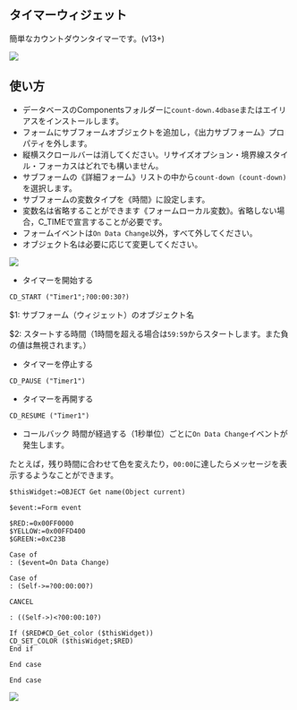 タイマーウィジェット
---

簡単なカウントダウンタイマーです。(v13+)

![](https://github.com/miyako/4d-widget-count-down/blob/master/images/1.png)

使い方
---
* データベースのComponentsフォルダーに```count-down.4dbase```またはエイリアスをインストールします。
* フォームにサブフォームオブジェクトを追加し，《出力サブフォーム》プロパティを外します。
* 縦横スクロールバーは消してください。リサイズオプション・境界線スタイル・フォーカスはどれでも構いません。
* サブフォームの《詳細フォーム》リストの中から```count-down (count-down)```を選択します。
* サブフォームの変数タイプを《時間》に設定します。
* 変数名は省略することができます《フォームローカル変数》。省略しない場合，C_TIMEで宣言することが必要です。
* フォームイベントは```On Data Change```以外，すべて外してください。
* オブジェクト名は必要に応じて変更してください。

![](https://github.com/miyako/4d-widget-count-down/blob/master/images/2.png)

* タイマーを開始する
```
CD_START ("Timer1";?00:00:30?)
```
$1: サブフォーム（ウィジェット）のオブジェクト名

$2: スタートする時間（1時間を超える場合は```59:59```からスタートします。また負の値は無視されます。）

* タイマーを停止する
```
CD_PAUSE ("Timer1")
```

* タイマーを再開する
```
CD_RESUME ("Timer1")
```

* コールバック
時間が経過する（1秒単位）ごとに```On Data Change```イベントが発生します。

たとえば，残り時間に合わせて色を変えたり，```00:00```に達したらメッセージを表示するようなことができます。

```
$thisWidget:=OBJECT Get name(Object current)

$event:=Form event

$RED:=0x00FF0000
$YELLOW:=0x00FFD400
$GREEN:=0xC23B

Case of
: ($event=On Data Change)

Case of 
: (Self->=?00:00:00?)

CANCEL

: ((Self->)<?00:00:10?)

If ($RED#CD_Get_color ($thisWidget))
CD_SET_COLOR ($thisWidget;$RED)
End if 

End case 

End case 
```
![](https://github.com/miyako/4d-widget-count-down/blob/master/images/3.png)
